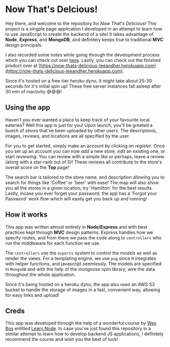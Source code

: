 # Now That's Delcious!

Hey there, and welcome to the repository for _Now That's Delicious!_ This project is a singple page application I developed in an attempt to learn how to use JavaScript to create the backend of a site! It takes advantage of **Node**, **Express**, and **MongoDB**, and definitely keeps true to traditional **MVC** design principals. 

I also recorded some notes while going through the development process which you can check out over [here](https://github.com/leeandher/programming-notes). Lastly, you can check out the finished product over at [https://now-thats-delicious-leeandher.herokuapp.com](https://now-thats-delicious-leeandher.herokuapp.com).

Since it's hosted on a free-tier heroku dyno, it might take about 25-30 seconds for it's initial spin up! These free server instances fall asleep after 30 min of inactivity 😅😅😅!

## Using the app

Haven't you ever wanted a place to keep track of your favourite local eateries? Well this app is just for you! Upon launch, you'll be greeted a bunch of _stores_ that've been uploaded by other users. The descriptions, images, reviews, and locations are all specified by the user.

For you to get started, simply make an account by clicking on _register_. Once you set up an account you can now _add_ a new store, _edit_ an existing one, or start _reviewing_. You can review with a simple _like_ or perhaps, leave a review (along with a star-rank out of 5)! These reviews all contribute to the store's overall score on the **Top** page!

The search bar is tailored to the store name, and description allowing you to search for things like 'Coffee' or 'beer' with ease! The map will also show you all the stores in a given location, try 'Hamilton' for the best results. Lastly, incase you ever forget your password, the app has a 'Forgot your Password' work flow which will easily get you back up and running!

## How it works

This app was written almost entirely in **Node/Express** and with best practices kept through **MVC** design patterns. Express handles how we specify routes, and from there we pass the code along to `controllers` who run the middleware for each function we use.

The `controllers` use the `exports` system to control the _models_ as well as render the views. For a templating engine, we use `pug` since it integrates with helper functions, and javascript seemlessly. The models are specified in `MongoDB` and with the help of the _mongoose_ npm library, wire the data throughout the whole application.

Since it's being hosted on a heroku dyno, the app also uses an AWS S3 bucket to handle the storage of images in a fast, convenient way, allowing for easy links and upload!

## Creds

This app was developed through the help of a wonderful course by [Wes Bos](https://wesbos.com) entitled [Learn Node](learnnode.com). In case you've just found this repository in a similar attempt to learn how to develop backend JS applications, I definitely recommend the course and wish you the best of luck!

